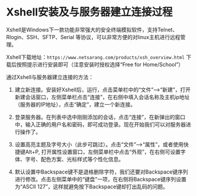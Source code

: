 # Xshell安装及与服务器建立连接过程
Xshell是Windows下一款功能非常强大的安全终端模拟软件，支持Telnet、Rlogin、SSH、SFTP、Serial 等协议，可以非常方便的对linux主机进行远程管理。

Xshell下载地址：`https://www.netsarang.com/products/xsh_overview.html` 下载后按照提示进行安装即可（注意安装时授权选择“Free for Home/School”）

通过Xshell与服务器建立连接的方法：
1) 建立新连接。安装好Xshell后，运行，点击菜单栏中的“文件”-->“新建”，打开新建会话窗口，左侧菜单栏点击“连接”，在右侧中填入会话名称及主机ip地址（服务器的IP地址），点击“确定”，建立一个新连接。

2) 登录服务器。在列表中选中刚刚添加的会话，点击“连接”，在新弹出的窗口中，输入正确的用户名和密码，即可成功登录。现在开始我们可以对服务器进行操作了。

3) 设置高亮主题及字号大小（此步可跳过）。点击“文件”-->“属性”，或者使用快捷键Alt+P, 打开属性设置窗口，左侧菜单栏中点击“外观”，在右侧可设置字体、字号、配色方案、光标样式等个性化信息。

4) 默认设置中Backspace键不是退格删除字符，我们还要对Backspace键序列进行修改。点击左侧菜单中的“键盘”一项，在右侧将Backspace键序列设置为“ASCII 127”，这样就避免按下Backspace键却打出乱码的问题。
